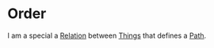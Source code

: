 # Order

I am a special a [Relation](60005.md) between [Things](60003.md) that defines a [Path](9000004.md).
